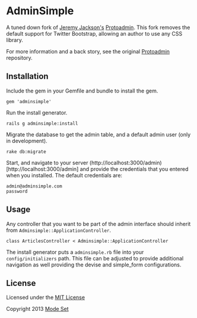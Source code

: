 # AdminSimple

A tuned down fork of [Jeremy Jackson's](https://github.com/jejacks0n)
[Protoadmin](https://github.com/jejacks0n/protoadmin). This fork removes
the default support for Twitter Bootstrap, allowing an author to use any
CSS library.

For more information and a back story, see the original [Protoadmin](https://github.com/jejacks0n/protoadmin) repository.


## Installation

Include the gem in your Gemfile and bundle to install the gem.

    gem 'adminsimple'

Run the install generator.

    rails g adminsimple:install

Migrate the database to get the admin table, and a default admin user (only in development).

    rake db:migrate

Start, and navigate to your server (http://localhost:3000/admin)[http://localhost:3000/admin] and provide the
credentials that you entered when you installed.  The default credentials are:

    admin@adminsimple.com
    password


## Usage

Any controller that you want to be part of the admin interface should inherit from `Adminsimple::ApplicationController`.

    class ArticlesController < Adminsimple::ApplicationController

The install generator puts a `adminsimple.rb` file into your `config/initializers` path.  This file can be adjusted to
provide additional navigation as well providing the devise and simple_form configurations.


## License

Licensed under the [MIT License](http://creativecommons.org/licenses/MIT/)

Copyright 2013 [Mode Set](http://modeset.com/)

